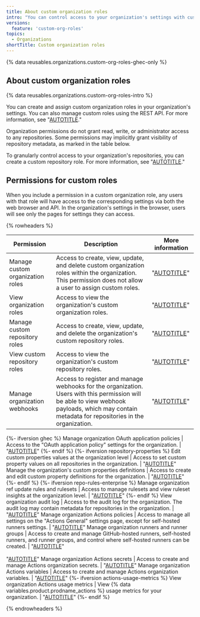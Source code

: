```yaml
---
title: About custom organization roles
intro: "You can control access to your organization's settings with custom organization roles."
versions:
  feature: 'custom-org-roles'
topics:
  - Organizations
shortTitle: Custom organization roles
---
```


{% data reusables.organizations.custom-org-roles-ghec-only %}

## About custom organization roles

{% data reusables.organizations.custom-org-roles-intro %}

You can create and assign custom organization roles in your organization's settings. You can also manage custom roles using the REST API. For more information, see "[AUTOTITLE](/organizations/managing-peoples-access-to-your-organization-with-roles/managing-custom-organization-roles)."

Organization permissions do not grant read, write, or administrator access to any repositories. Some permissions may implicitly grant visibility of repository metadata, as marked in the table below.

To granularly control access to your organization's repositories, you can create a custom repository role. For more information, see "[AUTOTITLE](/organizations/managing-user-access-to-your-organizations-repositories/managing-repository-roles/about-custom-repository-roles)."

## Permissions for custom roles

When you include a permission in a custom organization role, any users with that role will have access to the corresponding settings via both the web browser and API. In the organization's settings in the browser, users will see only the pages for settings they can access.

{% rowheaders %}

Permission | Description | More information
------------ | -------------|--------------------
Manage custom organization roles | Access to create, view, update, and delete custom organization roles within the organization. This permission does not allow a user to assign custom roles. | "[AUTOTITLE](/organizations/managing-peoples-access-to-your-organization-with-roles/managing-custom-organization-roles)"
View organization roles | Access to view the organization's custom organization roles. | "[AUTOTITLE](/organizations/managing-peoples-access-to-your-organization-with-roles/managing-custom-organization-roles)"
Manage custom repository roles | Access to create, view, update, and delete the organization's custom repository roles. |"[AUTOTITLE](/organizations/managing-peoples-access-to-your-organization-with-roles/managing-custom-repository-roles-for-an-organization)"
View custom repository roles | Access to view the organization's custom repository roles. | "[AUTOTITLE](/organizations/managing-peoples-access-to-your-organization-with-roles/managing-custom-repository-roles-for-an-organization)"
Manage organization webhooks | Access to register and manage webhooks for the organization. Users with this permission will be able to view webhook payloads, which may contain metadata for repositories in the organization. | "[AUTOTITLE](/rest/orgs/webhooks#about-organization-webhooks)"
{%- ifversion ghec %}
Manage organization OAuth application policies | Access to the "OAuth application policy" settings for the organization. | "[AUTOTITLE](/organizations/managing-oauth-access-to-your-organizations-data/about-oauth-app-access-restrictions)"
{%- endif %}
{%- ifversion repository-properties %}
Edit custom properties values at the organization level | Access to set custom property values on all repositories in the organization. | "[AUTOTITLE](/organizations/managing-organization-settings/managing-custom-properties-for-repositories-in-your-organization)"
Manage the organization's custom properties definitions | Access to create and edit custom property definitions for the organization. | "[AUTOTITLE](/organizations/managing-organization-settings/managing-custom-properties-for-repositories-in-your-organization)"
{%- endif %}
{%- ifversion repo-rules-enterprise %}
Manage organization ref update rules and rulesets | Access to manage rulesets and view ruleset insights at the organization level. | "[AUTOTITLE](/organizations/managing-organization-settings/managing-rulesets-for-repositories-in-your-organization)"
{%- endif %}
View organization audit log | Access to the audit log for the organization. The audit log may contain metadata for repositories in the organization. | "[AUTOTITLE](/organizations/keeping-your-organization-secure/managing-security-settings-for-your-organization/reviewing-the-audit-log-for-your-organization)"
Manage organization Actions policies | Access to manage all settings on the "Actions General" settings page, except for self-hosted runners settings. | "[AUTOTITLE](/organizations/managing-organization-settings/disabling-or-limiting-github-actions-for-your-organization)"
Manage organization runners and runner groups | Access to create and manage GitHub-hosted runners, self-hosted runners, and runner groups, and control where self-hosted runners can be created. | "[AUTOTITLE](/actions/using-github-hosted-runners/about-github-hosted-runners/about-github-hosted-runners#overview-of-github-hosted-runners)"<br><br>"[AUTOTITLE](/actions/hosting-your-own-runners/managing-self-hosted-runners/about-self-hosted-runners)"
Manage organization Actions secrets | Access to create and manage Actions organization secrets. | "[AUTOTITLE](/actions/security-guides/using-secrets-in-github-actions#creating-secrets-for-an-organization)"
Manage organization Actions variables | Access to create and manage Actions organization variables. | "[AUTOTITLE](/actions/learn-github-actions/variables#creating-configuration-variables-for-an-organization)"
{%- ifversion actions-usage-metrics %}
View organization Actions usage metrics | View {% data variables.product.prodname_actions %} usage metrics for your organization. | "[AUTOTITLE](/organizations/collaborating-with-groups-in-organizations/viewing-usage-metrics-for-github-actions)"
{%- endif %}

{% endrowheaders %}
